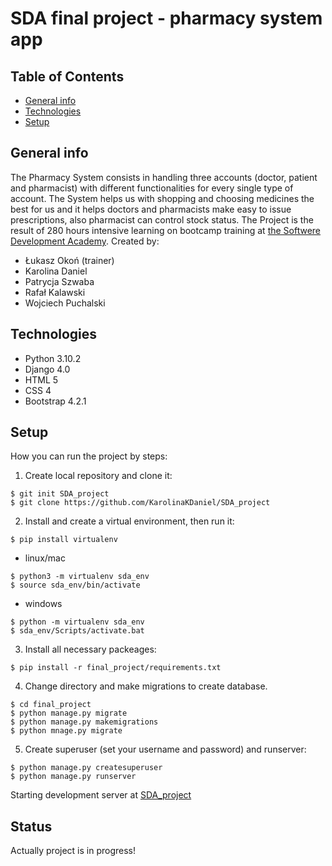 # SDA final project - pharmacy system app

##  Table of Contents

* [General info](#general-info)
* [Technologies](#technologies)
* [Setup](#setup)

## General info

The Pharmacy System consists in handling three accounts (doctor, patient and pharmacist) with different functionalities for every single type of account.
The System helps us with shopping and choosing medicines the best for us and it helps doctors and pharmacists make easy to issue prescriptions, also pharmacist can control stock status.
The Project is the result of 280 hours intensive learning on bootcamp training at [the Softwere Development Academy](https://sdacademy.pl). 
Created by: 
- Łukasz Okoń (trainer)
- Karolina Daniel
- Patrycja Szwaba
- Rafał Kalawski
- Wojciech Puchalski 

## Technologies

*  Python 3.10.2
*  Django 4.0
*  HTML 5
*  CSS 4
*  Bootstrap 4.2.1


## Setup

How you can run the project by steps:

1. Create local repository and clone it:

```
$ git init SDA_project
$ git clone https://github.com/KarolinaKDaniel/SDA_project
```

2. Install and create a virtual environment, then run it:

```
$ pip install virtualenv
```

*  linux/mac

```
$ python3 -m virtualenv sda_env
$ source sda_env/bin/activate
```

*  windows

```
$ python -m virtualenv sda_env
$ sda_env/Scripts/activate.bat
```

3. Install all necessary packeages:

```
$ pip install -r final_project/requirements.txt
```

4. Change directory and make migrations to create database.

```
$ cd final_project
$ python manage.py migrate
$ python manage.py makemigrations
$ python mnage.py migrate
```

5. Create superuser (set your username and password) and runserver:

```
$ python manage.py createsuperuser
$ python manage.py runserver
```

 Starting development server at [SDA_project](http://127.0.0.1:8000/)

## Status

Actually project is in progress!
